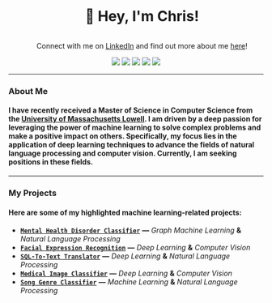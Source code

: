 <div id="user-content-toc">
  <ul>
    <summary align="center">
      <h1 style="display: inline-block;">
        👋 Hey, I'm Chris!
      </h1>
    </summary>
  <p align="center">
    Connect with me on <a href="https://www.linkedin.com/in/christopherlewis10/">LinkedIn</a>
    and find out more about me <a href="https://lewisc4.github.io/">here</a>!
  </p>
  </ul>
</div>

<p float="left" align="middle">
  <a href="https://www.python.org/"><img src="https://img.shields.io/badge/Python-FFD43B?style=for-the-badge&logo=python&logoColor=blue"/></a>
  <a href="https://pytorch.org/"><img src="https://img.shields.io/badge/PyTorch-EE4C2C?style=for-the-badge&logo=pytorch&logoColor=white"/></a>
  <a href="https://numpy.org/"><img src="https://img.shields.io/badge/Numpy-777BB4?style=for-the-badge&logo=numpy&logoColor=white"/></a>
  <a href="https://pandas.pydata.org/"><img src="https://img.shields.io/badge/Pandas-2C2D72?style=for-the-badge&logo=pandas&logoColor=white"/></a>
  <a href="https://wandb.ai/site"><img src="https://img.shields.io/badge/Weights_&_Biases-FFBE00?style=for-the-badge&logo=WeightsAndBiases&logoColor=white"/></a>
</p>

---

### About Me

#### I have recently received a Master of Science in Computer Science from the [University of Massachusetts Lowell](https://www.uml.edu/). I am driven by a deep passion for leveraging the power of machine learning to solve complex problems and make a positive impact on others. Specifically, my focus lies in the application of deep learning techniques to advance the fields of natural language processing and computer vision. Currently, I am seeking positions in these fields.

---

### My Projects

#### Here are some of my highlighted machine learning-related projects:

  - [**`Mental Health Disorder Classifier`**](https://github.com/lewisc4/Mental-Health-Disorder-Classifier) **—** *Graph Machine Learning* **&** *Natural Language Processing*  
  - [**`Facial Expression Recognition`**](https://github.com/lewisc4/Emotion-Detection) **—** *Deep Learning* **&** *Computer Vision*
  - [**`SQL-To-Text Translator`**](https://github.com/lewisc4/SQL-To-Text) **—** *Deep Learning* **&** *Natural Language Processing*
  - [**`Medical Image Classifier`**](https://github.com/lewisc4/MedicalMNIST) **—** *Deep Learning* **&** *Computer Vision*
  - [**`Song Genre Classifier`**](https://github.com/lewisc4/Song-Genre-Predictor) **—** *Machine Learning* **&** *Natural Language Processing*

<!--
---
### My Coursework
 
#### Here are the graduate-level machine learning-related courses I've taken:

  - [**`Machine Learning`**](https://www.uml.edu/catalog/courses/comp/5450)
  - [**`Deep Learning`**](https://www.uml.edu/catalog/courses/COMP/5530.aspx)
  - [**`Natural Language Processing`**](https://www.uml.edu/catalog/courses/COMP/5420.aspx)
  - [**`Graph Machine Learning`**](https://www.uml.edu/catalog/courses/COMP/5455.aspx)
  - [**`Reinforcement Learning`**](https://www.uml.edu/catalog/courses/COMP/5435.aspx)
  - [**`Computing for Health and Medicine`**](https://www.uml.edu/catalog/courses/COMP/5300.aspx)
  - [**`Social Computing`**](https://www.uml.edu/catalog/courses/COMP/5415.aspx)
-->
